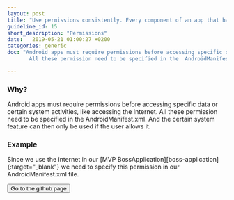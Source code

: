 ```yaml
---
layout: post
title: "Use permissions consistently. Every component of an app that has a permission must be declared also at the app level."
guideline_id: 15
short_description: "Permissions"
date:   2019-05-21 01:00:27 +0200
categories: generic
doc: "Android apps must require permissions before accessing specific data or certain system activities, like accessing the Internet.
       All these permission need to be specified in the  AndroidManifest.xml."

---
```

<h3>Why?</h3>
Android apps must require permissions before accessing specific data or certain system activities, like accessing the Internet.
 All these permission need to be specified in the  AndroidManifest.xml.
  And the certain system feature can then only be used if the user allows it.
  
<h3>Example</h3>
Since we use the internet in our [MVP BossApplication][boss-application]{:target="_blank"} we need to specify this permission in our AndroidManifest.xml file.

<script src="https://gist.github.com/Geertdepont/014777b09a63414769b0489d30aa80da.js"></script>

<a href="https://github.com/Geertdepont/bachelor_thesis/tree/master/Bossapplication" target="_blank"><button type="button" class="btn btn-primary btn-icon-right">Go to the github page</button></a>

[boss-application]: https://github.com/Geertdepont/bachelor_thesis/tree/master/Bossapplication